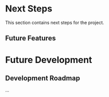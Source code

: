 # Next Steps

This section contains next steps for the project.

## Future Features

# Future Development

## Development Roadmap
...

